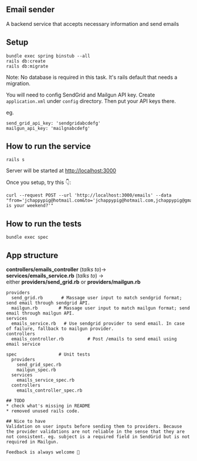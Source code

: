 ## Email sender
A backend service that accepts necessary information and send emails

## Setup
```
bundle exec spring binstub --all
rails db:create
rails db:migrate
```

Note: No database is required in this task. It's rails default that needs a migration.

You will need to config SendGrid and Mailgun API key.
Create `application.xml` under `config` directory. Then put your API keys there.

eg.
```
send_grid_api_key: 'sendgridabcdefg'
mailgun_api_key: 'mailgnabcdefg'
```

## How to run the service
```
rails s
```

Server will be started at [http://localhost:3000](http://localhost:3000)

Once you setup, try this 👇:

```
curl --request POST --url 'http://localhost:3000/emails' --data "from='jchappypig@hotmail.com&to='jchappypig@hotmail.com,jchappypig@gmail.com'&subject='Hi'&content='How is your weekend?'"
```

## How to run the tests

```
bundle exec spec
```

## App structure

**controllers/emails_controller** (*talks to*)-><br> **services/emails_service.rb** (*talks to*) -><br> either **providers/send_grid.rb** or **providers/mailgun.rb**

```
providers
  send_grid.rb       # Massage user input to match sendgrid format; send email through sendgrid API.
  mailgun.rb        # Massage user input to match mailgun format; send email through mailgun API.
services
  emails_service.rb   # Use sendgrid provider to send email. In case of failure, fallback to mailgun provider.
controllers
  emails_controller.rb         # Post /emails to send email using email service

spec                # Unit tests
  providers
    send_grid_spec.rb   
    mailgun_spec.rb
  services
    emails_service_spec.rb
  controllers
    emails_controller_spec.rb

## TODO
* check what's missing in README
* removed unused rails code.

## Nice to have
Validation on user inputs before sending them to providers. Because the provider validations are not reliable in the sense that they are not consistent. eg. subject is a required field in SendGrid but is not required in Mailgun.

Feedback is always welcome 🤗

